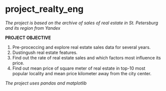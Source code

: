 # project_realty_eng


*The project is based on the archive of sales of real estate in St. Petersburg and its region from Yandex*

**PROJECT OBJECTIVE**

1. Pre-proceccing and explore real estate sales data for several years.
2. Dustingush real estate features.
3. Find out the rate of real estate sales and which factors most influence its price.
4. Find out mean price of square meter of real estate in top-10 most popular locality and mean price kilometer away from the city center.

_The project uses pandas and matplotlib_
